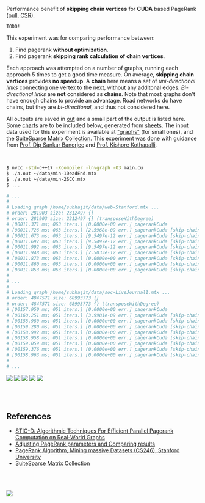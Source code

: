 Performance benefit of **skipping chain vertices** for **CUDA** based
PageRank ([pull], [CSR]).

`TODO!`

This experiment was for comparing performance between:
1. Find pagerank **without optimization**.
2. Find pagerank **skipping rank calculation of chain vertices**.

Each approach was attempted on a number of graphs, running each approach 5
times to get a good time measure. On average, **skipping chain vertices**
provides **no speedup**. A **chain** here means a set of *uni-directional*
*links* connecting one vertex to the next, without any additonal edges.
*Bi-directional links* are **not** considered as **chains**. Note that most
graphs don't have enough chains to provide an advantage. Road networks do
have chains, but they are *bi-directional*, and thus not considered here.

All outputs are saved in [out](out/) and a small part of the output is listed
here. Some [charts] are to be included below, generated from [sheets]. The input
data used for this experiment is available at ["graphs"] (for small ones), and
the [SuiteSparse Matrix Collection]. This experiment was done with guidance
from [Prof. Dip Sankar Banerjee] and [Prof. Kishore Kothapalli].

<br>

```bash
$ nvcc -std=c++17 -Xcompiler -lnvgraph -O3 main.cu
$ ./a.out ~/data/min-1DeadEnd.mtx
$ ./a.out ~/data/min-2SCC.mtx
$ ...

# ...
#
# Loading graph /home/subhajit/data/web-Stanford.mtx ...
# order: 281903 size: 2312497 {}
# order: 281903 size: 2312497 {} (transposeWithDegree)
# [00011.371 ms; 063 iters.] [0.0000e+00 err.] pagerankCuda
# [00011.726 ms; 063 iters.] [2.5968e-09 err.] pagerankCuda [skip-chains=002; chain-vertices=00001265; chains=00000575]
# [00011.673 ms; 063 iters.] [9.5497e-12 err.] pagerankCuda [skip-chains=004; chain-vertices=00000051; chains=00000002]
# [00011.697 ms; 063 iters.] [9.5497e-12 err.] pagerankCuda [skip-chains=008; chain-vertices=00000051; chains=00000002]
# [00011.992 ms; 063 iters.] [9.5497e-12 err.] pagerankCuda [skip-chains=016; chain-vertices=00000051; chains=00000002]
# [00011.948 ms; 063 iters.] [7.5033e-12 err.] pagerankCuda [skip-chains=032; chain-vertices=00000034; chains=00000001]
# [00011.873 ms; 063 iters.] [0.0000e+00 err.] pagerankCuda [skip-chains=064; chain-vertices=00000000; chains=00000000]
# [00011.860 ms; 063 iters.] [0.0000e+00 err.] pagerankCuda [skip-chains=128; chain-vertices=00000000; chains=00000000]
# [00011.853 ms; 063 iters.] [0.0000e+00 err.] pagerankCuda [skip-chains=256; chain-vertices=00000000; chains=00000000]
#
# ...
#
# Loading graph /home/subhajit/data/soc-LiveJournal1.mtx ...
# order: 4847571 size: 68993773 {}
# order: 4847571 size: 68993773 {} (transposeWithDegree)
# [00157.950 ms; 051 iters.] [0.0000e+00 err.] pagerankCuda
# [00160.251 ms; 051 iters.] [3.9981e-09 err.] pagerankCuda [skip-chains=002; chain-vertices=00015182; chains=00007435]
# [00158.980 ms; 051 iters.] [0.0000e+00 err.] pagerankCuda [skip-chains=004; chain-vertices=00000008; chains=00000002]
# [00159.280 ms; 051 iters.] [0.0000e+00 err.] pagerankCuda [skip-chains=008; chain-vertices=00000000; chains=00000000]
# [00158.992 ms; 051 iters.] [0.0000e+00 err.] pagerankCuda [skip-chains=016; chain-vertices=00000000; chains=00000000]
# [00158.958 ms; 051 iters.] [0.0000e+00 err.] pagerankCuda [skip-chains=032; chain-vertices=00000000; chains=00000000]
# [00159.059 ms; 051 iters.] [0.0000e+00 err.] pagerankCuda [skip-chains=064; chain-vertices=00000000; chains=00000000]
# [00159.376 ms; 051 iters.] [0.0000e+00 err.] pagerankCuda [skip-chains=128; chain-vertices=00000000; chains=00000000]
# [00158.963 ms; 051 iters.] [0.0000e+00 err.] pagerankCuda [skip-chains=256; chain-vertices=00000000; chains=00000000]
#
# ...
```

[![](https://i.imgur.com/3RRLBov.png)][sheetp]
[![](https://i.imgur.com/oEwQcql.png)][sheetp]
[![](https://i.imgur.com/Qo8zEbb.png)][sheetp]
[![](https://i.imgur.com/We6qyN6.png)][sheetp]
[![](https://i.imgur.com/7NbW78u.png)][sheetp]

<br>
<br>


## References

- [STIC-D: Algorithmic Techniques For Efficient Parallel Pagerank Computation on Real-World Graphs](https://gist.github.com/wolfram77/bb09968cc0e592583c4b180243697d5a)
- [Adjusting PageRank parameters and Comparing results](https://arxiv.org/abs/2108.02997)
- [PageRank Algorithm, Mining massive Datasets (CS246), Stanford University](https://www.youtube.com/watch?v=ke9g8hB0MEo)
- [SuiteSparse Matrix Collection]

<br>
<br>

[![](https://i.imgur.com/CB5t3WL.jpg)](https://www.youtube.com/watch?v=gUHejU7qyv8)

[Prof. Dip Sankar Banerjee]: https://sites.google.com/site/dipsankarban/
[Prof. Kishore Kothapalli]: https://www.iiit.ac.in/people/faculty/kkishore/
[SuiteSparse Matrix Collection]: https://sparse.tamu.edu
["graphs"]: https://github.com/puzzlef/graphs
[pull]: https://github.com/puzzlef/pagerank-push-vs-pull
[CSR]: https://github.com/puzzlef/pagerank-class-vs-csr
[charts]: https://photos.app.goo.gl/aZrQrYTmLAJMhQBQ9
[sheets]: https://docs.google.com/spreadsheets/d/1XFDSB-OjMi7vKQuAh6jWqBCBhtvvnaPg-xOn7D91_sY/edit?usp=sharing
[sheetp]: https://docs.google.com/spreadsheets/d/e/2PACX-1vSoYTEti_-5sZiH8ijiyozkGoA09cSzi_25PQAvcj2-7LeAQRKjMby4sXOim7bmihSI2YIgOE9g_JPK/pubhtml
